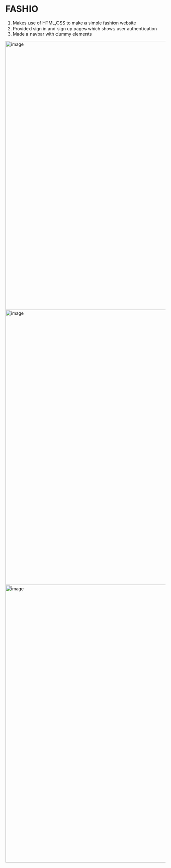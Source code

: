 <div>
  <h1>FASHIO</h1>
  <ol>
    <li>Makes use of HTML,CSS to make a simple fashion website</li>
    <li>Provided sign in and sign up pages which shows user authentication</li>
    <li>Made a navbar with dummy elements</li>
  </ol>
  <img width="1891" height="843" alt="image" src="https://github.com/user-attachments/assets/47e158ae-ce52-466d-beba-0979f11843df" />
  <img width="1906" height="864" alt="image" src="https://github.com/user-attachments/assets/1714a837-696e-4fed-a080-11eb49322bdc" />
  <img width="1913" height="871" alt="image" src="https://github.com/user-attachments/assets/2211b66d-6d60-43bc-9d29-7dd1ad604ae2" />
</div>
